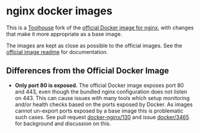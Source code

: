 # nginx docker images

This is a [Toolhouse][toolhouse] fork of the [official Docker image for nginx][upstream], with changes that make it  more appropriate as a base image. 

The images are kept as close as possible to the official images. See the [official image readme][upstream-readme] for documentation. 

## Differences from the Official Docker Image

- __Only port 80 is exposed.__ The official Docker image exposes port 80 and 443, even though the bundled nginx configuration does not listen on 443. This can cause issues with many tools which setup monitoring and/or health checks based on the ports exposed by Docker. As images cannot un-export ports exposed by a base image this is problematic such cases. See pull request [docker-nginx/130][nginx-pull-request] and issue [docker/3465][docker-issue] for background and discussion on this.

[toolhouse]: http://toolhouse.com
[upstream]: https://registry.hub.docker.com/_/nginx/
[upstream-readme]: https://github.com/docker-library/docs/tree/master/nginx

[nginx-pull-request]: https://github.com/nginxinc/docker-nginx/pull/130
[docker-issue]: https://github.com/docker/docker/issues/3465
